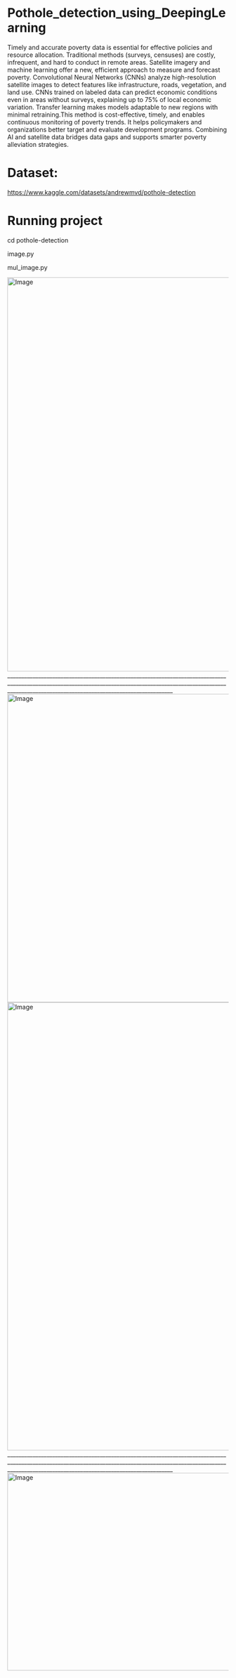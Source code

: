# Pothole_detection_using_DeepingLearning


Timely and accurate poverty data is essential for effective policies and resource allocation.
Traditional methods (surveys, censuses) are costly, infrequent, and hard to conduct in remote areas.
Satellite imagery and machine learning offer a new, efficient approach to measure and forecast poverty.
Convolutional Neural Networks (CNNs) analyze high-resolution satellite images to detect features like infrastructure, roads, vegetation, and land use.
CNNs trained on labeled data can predict economic conditions even in areas without surveys, explaining up to 75% of local economic variation.
Transfer learning makes models adaptable to new regions with minimal retraining.This method is cost-effective, timely, and enables continuous 
monitoring of poverty trends. It helps policymakers and organizations better target and evaluate development programs.
Combining AI and satellite data bridges data gaps and supports smarter poverty alleviation strategies.

# Dataset:
https://www.kaggle.com/datasets/andrewmvd/pothole-detection
# Running project
cd pothole-detection

image.py

mul_image.py


<img width="1915" height="897" alt="Image" src="https://github.com/user-attachments/assets/9c01c667-5b3b-4853-b9e8-51c04572e84e" />
_______________________________________________________________________________________________________________________________________________________________________________________________________________________
<img width="1639" height="702" alt="Image" src="https://github.com/user-attachments/assets/6650498f-acb7-45cf-a8b0-0577b7b7f617" />

<img width="1920" height="1020" alt="Image" src="https://github.com/user-attachments/assets/e084f6fe-7912-4e75-a63c-807793f67754" />
_______________________________________________________________________________________________________________________________________________________________________________________________________________________

<img width="982" height="450" alt="Image" src="https://github.com/user-attachments/assets/418778d2-900c-431d-a31d-9346dded1a14" />

